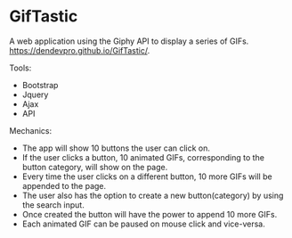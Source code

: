 # GifTastic
A web application using the Giphy API to display a series of GIFs.
https://dendevpro.github.io/GifTastic/.

Tools:
- Bootstrap
- Jquery
- Ajax
- API

Mechanics:
- The app will show 10 buttons the user can click on.
- If the user clicks a button, 10 animated GIFs, corresponding to the button category, will show on the page.
- Every time the user clicks on a different button, 10 more GIFs will be appended to the page.
- The user also has the option to create a new button(category) by using the search input.
- Once created the button will have the power to append 10 more GIFs.
- Each animated GIF can be paused on mouse click and vice-versa.
